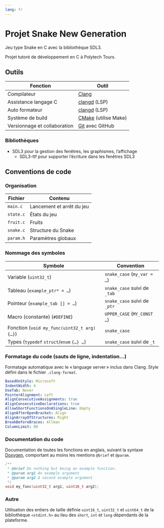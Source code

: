 ```yaml
---
lang: fr
---
```


# Projet Snake New Generation

Jeu type Snake en C avec la bibliothèque SDL3.

Projet tutoré de développement en C à Polytech Tours.

## Outils

| Fonction                     | Outil                                     |
| ---------------------------- | ----------------------------------------- |
| Compilateur                  | [Clang](https://clang.llvm.org)           |
| Assistance langage C         | [clangd](https://clangd.llvm.org) (LSP)   |
| Auto formateur               | [clangd](https://clangd.llvm.org) (LSP)   |
| Système de build             | [CMake](https://cmake.org) (utilise Make) |
| Versionnage et collaboration | [Git](https://git-scm.com) avec GitHub    |

### Bibliothèques

- SDL3 pour la gestion des fenêtres, les graphismes, l’affichage
  - SDL3-ttf pour supporter l’écriture dans les fenêtres SDL3

## Conventions de code

### Organisation

| Fichier   | Contenu                   |
| --------- | ------------------------- |
| `main.c`  | Lancement et arrêt du jeu |
| `state.c` | États du jeu              |
| `fruit.c` | Fruits                    |
| `snake.c` | Structure du Snake        |
| `param.h` | Paramètres globaux        |

### Nommage des symboles

| Symbole                                     | Convention                   |
| ------------------------------------------- | ---------------------------- |
| Variable (`uint32_t`)                       | `snake_case` (`my_var = …`)  |
| Tableau (`example_ptr* = …`)                | `snake_case` suivi de `_tab` |
| Pointeur (`example_tab [] = …`)             | `snake_case` suivi de `_ptr` |
| Macro (constante) (`#DEFINE`)               | `UPPER_CASE` (`MY_CONST …`)  |
| Fonction (`void my_func(uint32_t arg) {…}`) | `snake_case`                 |
| Types (`typedef` `struct`/`enum` `{…} …`)   | `snake_case` suivi de `_t`   |

### Formatage du code (sauts de ligne, indentation…)

Formatage automatique avec le « language server » inclus dans Clang. Style
défini dans le fichier `.clang-format`.

```yml
BasedOnStyle: Microsoft
IndentWidth: 4
UseTab: Never
PointerAlignment: Left
AlignConsecutiveAssignments: true
AlignConsecutiveDeclarations: true
AllowShortFunctionsOnASingleLine: Empty
AlignAfterOpenBracket: Align
AlignArrayOfStructures: Right
BreakBeforeBraces: Allman
ColumnLimit: 80
```

### Documentation du code

Documentation de toutes les fonctions en anglais, suivant la syntaxe
[Doxygen](https://www.doxygen.nl/manual), comportant au moins les mentions
`@brief` et `@param`.

```c
/**
 * @brief Do nothing but being an example function.
 * @param arg1 An example argument
 * @param arg2 A second example argument
 */
void my_func(uint32_t arg1, uint16_t arg2);
```

### Autre

Utilisation des entiers de taille définie `uint16_t`, `uint32_t` et `uint64_t`
de la bibliothèque `<stdint.h>` au lieu des `short`, `int` et `long` dépendants
de la plateforme.
